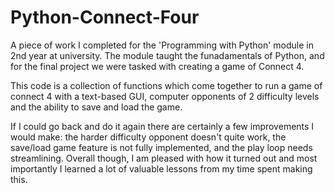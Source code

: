 # Python-Connect-Four
A piece of work I completed for the 'Programming with Python' module in 2nd year at university. The module taught the funadamentals of Python, and for the final project we were tasked with creating a game of Connect 4. 

This code is a collection of functions which come together to run a game of connect 4 with a text-based GUI, computer opponents of 2 difficulty levels and the ability to save and load the game. 

If I could go back and do it again there are certainly a few improvements I would make: the harder difficulty opponent doesn't quite work, the save/load game feature is not fully implemented, and the play loop needs streamlining. Overall though, I am pleased with how it turned out and most importantly I learned a lot of valuable lessons from my time spent making this.
